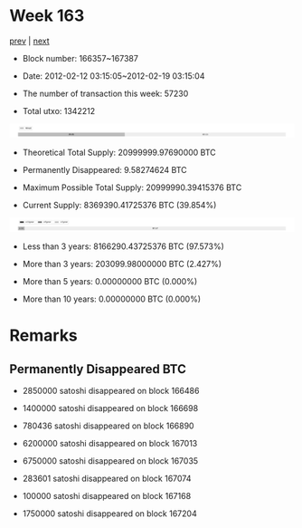 # Week 163

[prev](week0162.md) | [next](week0164.md)

- Block number: 166357~167387

- Date: 2012-02-12 03:15:05~2012-02-19 03:15:04

- The number of transaction this week: 57230

- Total utxo: 1342212

![](../images/mined_week0163.png)

- Theoretical Total Supply: 20999999.97690000 BTC

- Permanently Disappeared: 9.58274624 BTC

- Maximum Possible Total Supply: 20999990.39415376 BTC

- Current Supply: 8369390.41725376 BTC (39.854%)

![](../images/year_week0163.png)


- Less than 3 years: 8166290.43725376 BTC (97.573%)

- More than 3 years: 203099.98000000 BTC (2.427%)

- More than 5 years: 0.00000000 BTC (0.000%)

- More than 10 years: 0.00000000 BTC (0.000%)

# Remarks

## Permanently Disappeared BTC

- 2850000 satoshi disappeared on block 166486

- 1400000 satoshi disappeared on block 166698

- 780436 satoshi disappeared on block 166890

- 6200000 satoshi disappeared on block 167013

- 6750000 satoshi disappeared on block 167035

- 283601 satoshi disappeared on block 167074

- 100000 satoshi disappeared on block 167168

- 1750000 satoshi disappeared on block 167204

